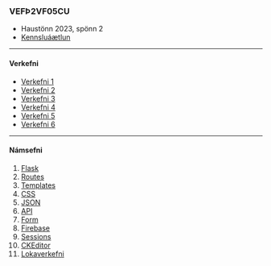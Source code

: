 ### VEFÞ2VF05CU
- Haustönn 2023, spönn 2
- [Kennsluáætlun](https://github.com/vefthroun/Namsefni/blob/main/VEF%C3%9E2VF05CU_H23_S2.pdf)

---

#### Verkefni

- [Verkefni 1](https://github.com/vefthroun/Namsefni/blob/main/Verkefni1.md)
- [Verkefni 2](https://github.com/vefthroun/Namsefni/blob/main/Verkefni2_h23_sp2.md)
- [Verkefni 3](https://github.com/vefthroun/Namsefni/blob/main/Verkefni3.md)
- [Verkefni 4](https://github.com/vefthroun/Namsefni/blob/main/Verkefni4_h23_sp1.md)
- [Verkefni 5](https://github.com/vefthroun/Namsefni/blob/main/Verkefni5_h23_sp1.md)
- [Verkefni 6](https://github.com/vefthroun/Namsefni/blob/main/Verkefni6_h23_sp1.md)
<!--
- [Verkefni 6](https://github.com/vefthroun/Namsefni/blob/main/Verkefni/Verkefni6.md)
-->
---

#### Námsefni

1. [Flask](https://github.com/vefthroun/Namsefni/blob/main/2-Flask/Readme.md#hva%C3%B0-er-flask)
1. [Routes](https://github.com/vefthroun/Namsefni/blob/main/2-Flask/Routes/readme.md#routing-k%C3%B3%C3%B0as%C3%BDnid%C3%A6mi)
1. [Templates](https://github.com/vefthroun/Namsefni/blob/main/2-Flask/Templates/README.md#jinja)
1. [CSS](https://github.com/vefthroun/Namsefni/blob/main/CSSLibraries.md)
1. [JSON](https://github.com/vefthroun/Namsefni/tree/main/3-Json#readme)
1. [API](https://github.com/vefthroun/Namsefni/blob/main/4-API/README.md#hva%C3%B0-er-api)
1. [Form](https://github.com/vefthroun/Namsefni/blob/main/WTForms/Readme.md)
1. [Firebase](https://github.com/vefthroun/Namsefni/tree/main/6-Gagnagrunnur#firebase)
1. [Sessions](https://github.com/vefthroun/Namsefni/tree/main/5-Cookies%26Sessions)
1. [CKEditor](https://flask-ckeditor.readthedocs.io/en/latest/basic.html)
1. [Lokaverkefni](https://github.com/vefthroun/Namsefni/blob/main/7-lokaverkefni/Readme.md)


